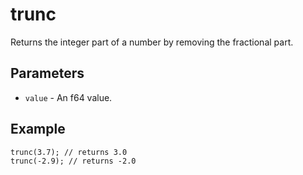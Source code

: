 # trunc
Returns the integer part of a number by removing the fractional part.

## Parameters
 - `value` - An f64 value.

## Example
```rhai
trunc(3.7); // returns 3.0
trunc(-2.9); // returns -2.0
```
